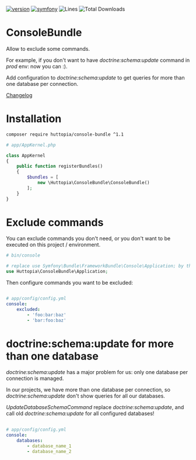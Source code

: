 [![version](https://img.shields.io/badge/version-1.1.1-green.svg)](https://github.com/huttopia/console-bundle)
[![symfony](https://img.shields.io/badge/symfony/symfony-^2.3%20||%20^3.0%20||%20^4.0-blue.svg)](https://symfony.com)
![Lines](https://img.shields.io/badge/code%20lines-366-green.svg)
![Total Downloads](https://poser.pugx.org/huttopia/console-bundle/downloads)

# ConsoleBundle

Allow to exclude some commands.

For example, if you don't want to have _doctrine:schema:update_ command in _prod_ env: now you can :).

Add configuration to _doctrine:schema:update_ to get queries for more than one database per connection.

[Changelog](changelog.md)

# Installation

```bash
composer require huttopia/console-bundle ^1.1
```

```php
# app/AppKernel.php

class AppKernel
{
    public function registerBundles()
    {
        $bundles = [
            new \Huttopia\ConsoleBundle\ConsoleBundle()
        ];
    }
}
```

# Exclude commands

You can exclude commands you don't need, or you don't want to be executed on this project / environment.

```php
# bin/console

# replace use Symfony\Bundle\FrameworkBundle\Console\Application; by this one
use Huttopia\ConsoleBundle\Application;
```

Then configure commands you want to be excluded:
```yaml

# app/config/config.yml
console:
    excluded:
        - 'foo:bar:baz'
        - 'bar:foo:baz'
```

# doctrine:schema:update for more than one database

_doctrine:schema:update_ has a major problem for us: only one database per connection is managed.

In our projects, we have more than one database per connection, so _doctrine:schema:update_ don't show queries for all our databases.
 
_UpdateDatabaseSchemaCommand_ replace _doctrine:schema:update_, and call old _doctrine:schema:update_ for all configured databases!
 
```yaml
 
# app/config/config.yml
console:
    databases:
        - database_name_1
        - database_name_2
```

